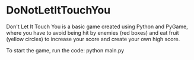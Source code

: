 # DoNotLetItTouchYou
Don't Let It Touch You is a basic game created using Python and PyGame, where you have to avoid being hit by enemies (red boxes) and eat fruit (yellow circles) to increase your score and create your own high score. 

To start the game, run the code: 
python main.py
